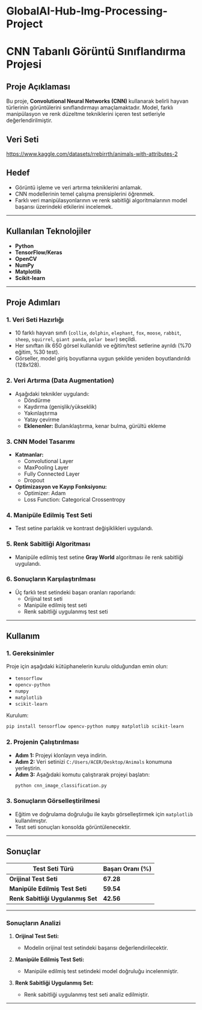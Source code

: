 # GlobalAI-Hub-Img-Processing-Project

# CNN Tabanlı Görüntü Sınıflandırma Projesi

## Proje Açıklaması
Bu proje, **Convolutional Neural Networks (CNN)** kullanarak belirli hayvan türlerinin görüntülerini sınıflandırmayı amaçlamaktadır. Model, farklı manipülasyon ve renk düzeltme tekniklerini içeren test setleriyle değerlendirilmiştir.
## Veri Seti
https://www.kaggle.com/datasets/rrebirrth/animals-with-attributes-2
## Hedef
- Görüntü işleme ve veri artırma tekniklerini anlamak.
- CNN modellerinin temel çalışma prensiplerini öğrenmek.
- Farklı veri manipülasyonlarının ve renk sabitliği algoritmalarının model başarısı üzerindeki etkilerini incelemek.

---

## Kullanılan Teknolojiler
- **Python**
- **TensorFlow/Keras**
- **OpenCV**
- **NumPy**
- **Matplotlib**
- **Scikit-learn**

---

## Proje Adımları

### 1. Veri Seti Hazırlığı
- 10 farklı hayvan sınıfı (`collie`, `dolphin`, `elephant`, `fox`, `moose`, `rabbit`, `sheep`, `squirrel`, `giant panda`, `polar bear`) seçildi.
- Her sınıftan ilk 650 görsel kullanıldı ve eğitim/test setlerine ayrıldı (%70 eğitim, %30 test).
- Görseller, model giriş boyutlarına uygun şekilde yeniden boyutlandırıldı (128x128).

### 2. Veri Artırma (Data Augmentation)
- Aşağıdaki teknikler uygulandı:
  - Döndürme
  - Kaydırma (genişlik/yükseklik)
  - Yakınlaştırma
  - Yatay çevirme
  - **Eklenenler:** Bulanıklaştırma, kenar bulma, gürültü ekleme

### 3. CNN Model Tasarımı
- **Katmanlar:**
  - Convolutional Layer
  - MaxPooling Layer
  - Fully Connected Layer
  - Dropout
- **Optimizasyon ve Kayıp Fonksiyonu:**
  - Optimizer: Adam
  - Loss Function: Categorical Crossentropy

### 4. Manipüle Edilmiş Test Seti
- Test setine parlaklık ve kontrast değişiklikleri uygulandı.

### 5. Renk Sabitliği Algoritması
- Manipüle edilmiş test setine **Gray World** algoritması ile renk sabitliği uygulandı.

### 6. Sonuçların Karşılaştırılması
- Üç farklı test setindeki başarı oranları raporlandı:
  - Orijinal test seti
  - Manipüle edilmiş test seti
  - Renk sabitliği uygulanmış test seti

---

## Kullanım

### 1. Gereksinimler
Proje için aşağıdaki kütüphanelerin kurulu olduğundan emin olun:
- `tensorflow`
- `opencv-python`
- `numpy`
- `matplotlib`
- `scikit-learn`

Kurulum:
```bash
pip install tensorflow opencv-python numpy matplotlib scikit-learn
```

### 2. Projenin Çalıştırılması
- **Adım 1:** Projeyi klonlayın veya indirin.
- **Adım 2:** Veri setinizi `C:/Users/ACER/Desktop/Animals` konumuna yerleştirin.
- **Adım 3:** Aşağıdaki komutu çalıştırarak projeyi başlatın:
  ```bash
  python cnn_image_classification.py
  ```

### 3. Sonuçların Görselleştirilmesi
- Eğitim ve doğrulama doğruluğu ile kaybı görselleştirmek için `matplotlib` kullanılmıştır.
- Test seti sonuçları konsolda görüntülenecektir.

---

## Sonuçlar

| Test Seti Türü               | Başarı Oranı (%) |
|------------------------------|------------------|
| **Orijinal Test Seti**       | **67.28**         |
| **Manipüle Edilmiş Test Seti** | **59.54**         |
| **Renk Sabitliği Uygulanmış Set** | **42.56**         |

---

### **Sonuçların Analizi**
1. **Orijinal Test Seti:**
   - Modelin orijinal test setindeki başarısı değerlendirilecektir.
   
2. **Manipüle Edilmiş Test Seti:**
   - Manipüle edilmiş test setindeki model doğruluğu incelenmiştir.

3. **Renk Sabitliği Uygulanmış Set:**
   - Renk sabitliği uygulanmış test seti analiz edilmiştir.

---
